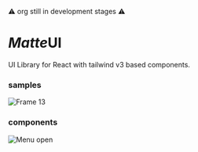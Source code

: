⚠️ org still in development stages ⚠️

# _Matte_**UI**
UI Library for React with tailwind v3 based components.

### samples
![Frame 13](https://user-images.githubusercontent.com/67634565/147252317-66f6561d-f3c7-4745-afa0-5f03a034a470.png)
### components
![Menu open](https://user-images.githubusercontent.com/67634565/147252311-678fd97e-4a32-492f-97a1-aa4b1f4c76b6.png)
